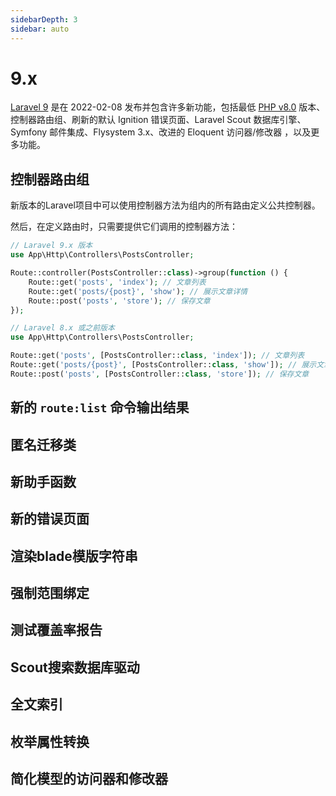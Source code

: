 ```yaml
---
sidebarDepth: 3
sidebar: auto
---
```


# 9.x

[Laravel 9](https://laravel.com/docs/9.x/releases) 是在 2022-02-08 发布并包含许多新功能，包括最低 [PHP v8.0](https://www.php.net/releases/8.0/zh.php) 版本、控制器路由组、刷新的默认 Ignition 错误页面、Laravel Scout 数据库引擎、Symfony 邮件集成、Flysystem 3.x、改进的 Eloquent 访问器/修改器 ，以及更多功能。

<a name="controller-route-group"></a>
## 控制器路由组

新版本的Laravel项目中可以使用控制器方法为组内的所有路由定义公共控制器。 

然后，在定义路由时，只需要提供它们调用的控制器方法：

<CodeGroup>
  <CodeGroupItem title="Laravel 9.x 版本">

```php
// Laravel 9.x 版本
use App\Http\Controllers\PostsController;

Route::controller(PostsController::class)->group(function () {
    Route::get('posts', 'index'); // 文章列表
    Route::get('posts/{post}', 'show'); // 展示文章详情
    Route::post('posts', 'store'); // 保存文章
});
```

  </CodeGroupItem>

  <CodeGroupItem title="Laravel 8.x 或之前版本">

```php
// Laravel 8.x 或之前版本
use App\Http\Controllers\PostsController;

Route::get('posts', [PostsController::class, 'index']); // 文章列表
Route::get('posts/{post}', [PostsController::class, 'show']); // 展示文章详情
Route::post('posts', [PostsController::class, 'store']); // 保存文章
```

  </CodeGroupItem>

</CodeGroup>

<a name="new-design-for-routes:list"></a>
## 新的 `route:list` 命令输出结果
             
<a name="anonymous-stub-migrations"></a>
## 匿名迁移类
   
<a name="new-helper-functions"></a>
## 新助手函数
       
<a name="refreshed-ignition-error-page"></a>
## 新的错误页面
                                            
   
<a name="render-a-blade-string"></a>
## 渲染blade模版字符串
               
<a name="forced-scoped-bindings"></a>
## 强制范围绑定
   
<a name="test-coverage-report"></a>
## 测试覆盖率报告

<a name="laravel-scout-database-engine"></a>
## Scout搜索数据库驱动


<a name="full-text-indexing"></a>
## 全文索引


<a name="enum-attribute-casting"></a>
## 枚举属性转换


<a name="simplified-accessors-and-mutators"></a>
## 简化模型的访问器和修改器


<a name=""></a>
## 


<a name=""></a>
## 


